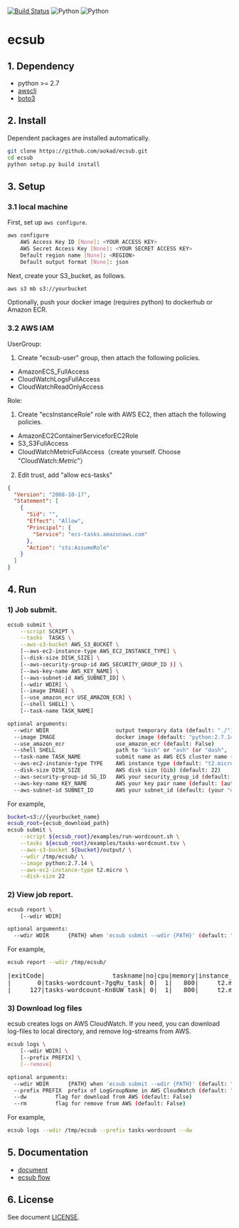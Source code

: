 [![Build Status](https://travis-ci.org/aokad/ecsub.svg?branch=master)](https://travis-ci.org/aokad/ecsub)
![Python](https://img.shields.io/badge/python-2.7-blue.svg)
![Python](https://img.shields.io/badge/python-3.x-blue.svg)

# ecsub

## 1. Dependency

 - python >= 2.7
 - [awscli](https://docs.aws.amazon.com/streams/latest/dev/kinesis-tutorial-cli-installation.html)
 - [boto3](https://github.com/boto/boto3)

## 2. Install

Dependent packages are installed automatically.

```Bash
git clone https://github.com/aokad/ecsub.git
cd ecsub
python setup.py build install
```

## 3. Setup

### 3.1 local machine

First, set up `aws configure`.

```Bash
aws configure
    AWS Access Key ID [None]: <YOUR ACCESS KEY>
    AWS Secret Access Key [None]: <YOUR SECRET ACCESS KEY>
    Default region name [None]: <REGION>
    Default output format [None]: json
```

Next, create your S3_bucket, as follows.

```Bash
aws s3 mb s3://yourbucket
```

Optionally, push your docker image (requires python) to dockerhub or Amazon ECR.

### 3.2 AWS IAM

UserGroup:

1. Create "ecsub-user" group, then attach the following policies.

 - AmazonECS_FullAccess
 - CloudWatchLogsFullAccess
 - CloudWatchReadOnlyAccess

Role:

1. Create "ecsInstanceRole" role with AWS EC2, then attach the following policies.

 - AmazonEC2ContainerServiceforEC2Role
 - S3_S3FullAccess
 - CloudWatchMetricFullAccess（create yourself. Choose "CloudWatch:*Metric*"）

2. Edit trust, add "allow ecs-tasks"

```Json
{
  "Version": "2008-10-17",
  "Statement": [
    {
      "Sid": "",
      "Effect": "Allow",
      "Principal": {
        "Service": "ecs-tasks.amazonaws.com"
      },
      "Action": "sts:AssumeRole"
    }
  ]
}
```

## 4. Run

### 1) Job submit.

```Bash
ecsub submit \
    --script SCRIPT \
    --tasks  TASKS \
    --aws-s3-bucket AWS_S3_BUCKET \
    [--aws-ec2-instance-type AWS_EC2_INSTANCE_TYPE] \
    [--disk-size DISK_SIZE] \
    [--aws-security-group-id AWS_SECURITY_GROUP_ID )] \
    [--aws-key-name AWS_KEY_NAME] \
    [--aws-subnet-id AWS_SUBNET_ID] \
    [--wdir WDIR] \
    [--image IMAGE] \
    [--use_amazon_ecr USE_AMAZON_ECR] \
    [--shell SHELL] \
    [--task-name TASK_NAME]

optional arguments:
  --wdir WDIR                     output temporary data (default: "./")
  --image IMAGE                   docker image (default: "python:2.7.14")
  --use_amazon_ecr                use_amazon_ecr (default: False)
  --shell SHELL                   path to "bash" or "ash" (or "dash", ...) in docker-container (default: "/bin/bash")
  --task-name TASK_NAME           submit name as AWS ECS cluster name (default: ${filename of "tasks" option}-${random 5 letters})
  --aws-ec2-instance-type TYPE    AWS instance type (default: "t2.micro")
  --disk-size DISK_SIZE           AWS disk size (Gib) (default: 22)
  --aws-security-group-id SG_ID   AWS your security_group_id (default: (your "default" security group id)
  --aws-key-name KEY_NAME         AWS your key pair name (default: (automatic create))
  --aws-subnet-id SUBNET_ID       AWS your subnet_id (default: (your "default" VPC's "default" subnet id)
```

For example,

```Bash
bucket=s3://{yourbucket_name}
ecsub_root={ecsub_download_path}
ecsub submit \
    --script ${ecsub_root}/examples/run-wordcount.sh \
    --tasks ${ecsub_root}/examples/tasks-wordcount.tsv \
    --aws-s3-bucket ${bucket}/output/ \
    --wdir /tmp/ecsub/ \
    --image python:2.7.14 \
    --aws-ec2-instance-type t2.micro \
    --disk-size 22
```

### 2) View job report.

```Bash
ecsub report \
    [--wdir WDIR]

optional arguments:
  --wdir WDIR      {PATH} when 'ecsub submit --wdir {PATH}' (default: "./")
```

For example,

```Bash
ecsub report --wdir /tmp/ecsub/
```

<pre>
|exitCode|                  taskname|no|cpu|memory|instance_type|disk_size|              createdAt|              stoppedAt|                                                  log_local|
|       0|tasks-wordcount-7gqRu_task| 0|  1|   800|     t2.micro|       22|2018/04/02 02:43:26 UTC|2018/04/02 02:44:08 UTC|/tmp/ecsub/tasks-wordcount-7gqRu/log/describe-tasks.000.log|
|     127|tasks-wordcount-Kn8UW_task| 0|  1|   800|     t2.micro|       22|2018/04/02 02:38:28 UTC|2018/04/02 02:38:37 UTC|/tmp/ecsub/tasks-wordcount-Kn8UW/log/describe-tasks.000.log|
</pre>

### 3) Download log files

ecsub creates logs on AWS CloudWatch.
If you need, you can download log-files to local directory, and remove log-streams from AWS.

```Bash
ecsub logs \
    [--wdir WDIR] \
    [--prefix PREFIX] \
    [--remove]

optional arguments:
  --wdir WDIR      {PATH} when 'ecsub submit --wdir {PATH}' (default: "./")
  --prefix PREFIX  prefix of LogGroupName in AWS CloudWatch (default: "ecsub")
  --dw         flag for download from AWS (default: False)
  --rm         flag for remove from AWS (default: False)
```

For example,

```Bash
ecsub logs --wdir /tmp/ecsub --prefix tasks-wordcount --dw
```

## 5. Documentation

 - [document](./docs/AWS-ECS.pdf)
 - [ecsub flow](./docs/ecsub-flow.png)

## 6. License 

See document [LICENSE](./LICENSE).

